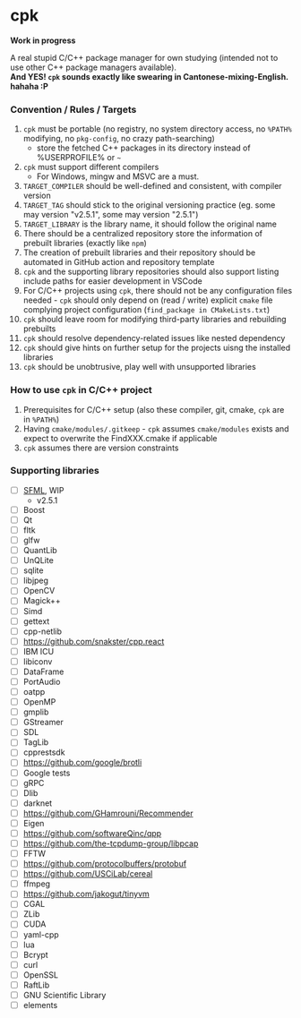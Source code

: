 cpk
===
**Work in progress**  

A real stupid C/C++ package manager for own studying (intended not to use other C++ package managers available).  
**And YES! `cpk` sounds exactly like swearing in Cantonese-mixing-English. hahaha :P**

### Convention / Rules / Targets
1. `cpk` must be portable (no registry, no system directory access, no `%PATH%` modifying, no `pkg-config`, no crazy path-searching)
    - store the fetched C++ packages in its directory instead of %USERPROFILE% or `~`
2. `cpk` must support different compilers
    - For Windows, mingw and MSVC are a must. 
3. `TARGET_COMPILER` should be well-defined and consistent, with compiler version
4. `TARGET_TAG` should stick to the original versioning practice (eg. some may version "v2.5.1", some may version "2.5.1")
5. `TARGET_LIBRARY` is the library name, it should follow the original name
6. There should be a centralized repository store the information of prebuilt libraries (exactly like `npm`)
7. The creation of prebuilt libraries and their repository should be automated in GitHub action and repository template
8. `cpk` and the supporting library repositories should also support listing include paths for easier development in VSCode
9. For C/C++ projects using `cpk`, there should not be any configuration files needed - `cpk` should only depend on (read / write) explicit `cmake` file complying project configuration (`find_package in CMakeLists.txt`)
10. `cpk` should leave room for modifying third-party libraries and rebuilding prebuilts
11. `cpk` should resolve dependency-related issues like nested dependency
12. `cpk` should give hints on further setup for the projects uisng the installed libraries
13. `cpk` should be unobtrusive, play well with unsupported libraries

### How to use `cpk` in C/C++ project
1. Prerequisites for C/C++ setup (also these compiler, git, cmake, `cpk` are in `%PATH%`)
2. Having `cmake/modules/.gitkeep` - `cpk` assumes `cmake/modules` exists and expect to overwrite the FindXXX.cmake if applicable
3. `cpk` assumes there are version constraints

### Supporting libraries
- [ ] [SFML](https://github.com/dirkarnez/sfml-prebuilt), WIP
  - v2.5.1
- [ ] Boost
- [ ] Qt
- [ ] fltk
- [ ] glfw
- [ ] QuantLib
- [ ] UnQLite
- [ ] sqlite
- [ ] libjpeg
- [ ] OpenCV
- [ ] Magick++
- [ ] Simd
- [ ] gettext
- [ ] cpp-netlib
- [ ] https://github.com/snakster/cpp.react
- [ ] IBM ICU
- [ ] libiconv
- [ ] DataFrame
- [ ] PortAudio
- [ ] oatpp
- [ ] OpenMP
- [ ] gmplib
- [ ] GStreamer
- [ ] SDL
- [ ] TagLib
- [ ] cpprestsdk
- [ ] https://github.com/google/brotli
- [ ] Google tests
- [ ] gRPC
- [ ] Dlib 
- [ ] darknet
- [ ] https://github.com/GHamrouni/Recommender
- [ ] Eigen
- [ ] https://github.com/softwareQinc/qpp
- [ ] https://github.com/the-tcpdump-group/libpcap
- [ ] FFTW
- [ ] https://github.com/protocolbuffers/protobuf
- [ ] https://github.com/USCiLab/cereal
- [ ] ffmpeg
- [ ] https://github.com/jakogut/tinyvm
- [ ] CGAL
- [ ] ZLib
- [ ] CUDA
- [ ] yaml-cpp
- [ ] lua
- [ ] Bcrypt
- [ ] curl
- [ ] OpenSSL
- [ ] RaftLib
- [ ] GNU Scientific Library
- [ ] elements
